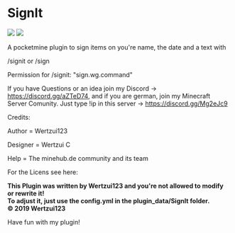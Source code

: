 # SignIt
<a href="https://poggit.pmmp.io/p/SignIt"><img src="https://poggit.pmmp.io/shield.state/SignIt"></a>
<a href="https://poggit.pmmp.io/p/SignIt"><img src="https://poggit.pmmp.io/shield.api/SignIt"></a>

A pocketmine plugin to sign items on you're name, the date and a text with 

/signit <text wich should be on the item>
or 
/sign <text wich should be on the item>

Permission for /signit: "sign.wg.command"

If you have Questions or an idea join my Discord -> https://discord.gg/aZTeD74, and if you are german, join my Minecraft Server Comunity. Just type !ip in this server -> https://discord.gg/Mg2eJc9


Credits:

Author = Wertzui123

Designer = Wertzui C 

Help = The minehub.de community and its team


For the Licens see here:

<b>This Plugin was written by Wertzui123 and you're not allowed to modify or rewrite it!
<br>To adjust it, just use the config.yml in the plugin_data/SignIt folder.
<br>© 2019 Wertzui123</b>


Have fun with my plugin!
